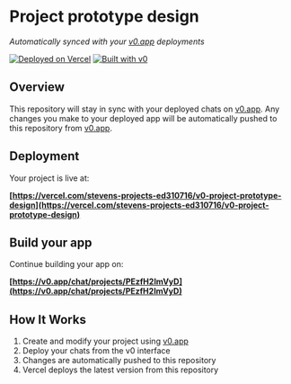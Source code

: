# Project prototype design

*Automatically synced with your [v0.app](https://v0.app) deployments*

[![Deployed on Vercel](https://img.shields.io/badge/Deployed%20on-Vercel-black?style=for-the-badge&logo=vercel)](https://vercel.com/stevens-projects-ed310716/v0-project-prototype-design)
[![Built with v0](https://img.shields.io/badge/Built%20with-v0.app-black?style=for-the-badge)](https://v0.app/chat/projects/PEzfH2ImVyD)

## Overview

This repository will stay in sync with your deployed chats on [v0.app](https://v0.app).
Any changes you make to your deployed app will be automatically pushed to this repository from [v0.app](https://v0.app).

## Deployment

Your project is live at:

**[https://vercel.com/stevens-projects-ed310716/v0-project-prototype-design](https://vercel.com/stevens-projects-ed310716/v0-project-prototype-design)**

## Build your app

Continue building your app on:

**[https://v0.app/chat/projects/PEzfH2ImVyD](https://v0.app/chat/projects/PEzfH2ImVyD)**

## How It Works

1. Create and modify your project using [v0.app](https://v0.app)
2. Deploy your chats from the v0 interface
3. Changes are automatically pushed to this repository
4. Vercel deploys the latest version from this repository